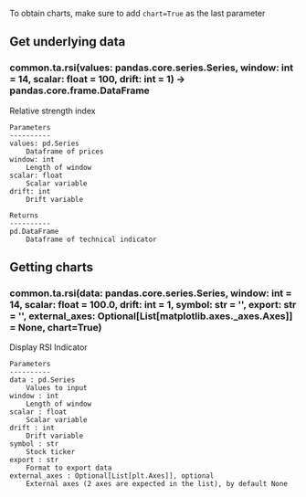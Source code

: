 To obtain charts, make sure to add `chart=True` as the last parameter

## Get underlying data 
### common.ta.rsi(values: pandas.core.series.Series, window: int = 14, scalar: float = 100, drift: int = 1) -> pandas.core.frame.DataFrame

Relative strength index

    Parameters
    ----------
    values: pd.Series
        Dataframe of prices
    window: int
        Length of window
    scalar: float
        Scalar variable
    drift: int
        Drift variable

    Returns
    ----------
    pd.DataFrame
        Dataframe of technical indicator

## Getting charts 
### common.ta.rsi(data: pandas.core.series.Series, window: int = 14, scalar: float = 100.0, drift: int = 1, symbol: str = '', export: str = '', external_axes: Optional[List[matplotlib.axes._axes.Axes]] = None, chart=True)

Display RSI Indicator

    Parameters
    ----------
    data : pd.Series
        Values to input
    window : int
        Length of window
    scalar : float
        Scalar variable
    drift : int
        Drift variable
    symbol : str
        Stock ticker
    export : str
        Format to export data
    external_axes : Optional[List[plt.Axes]], optional
        External axes (2 axes are expected in the list), by default None
